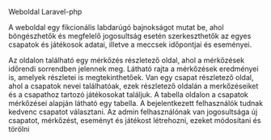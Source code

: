 Weboldal Laravel-php

A weboldal egy fikcionális labdarúgó bajnokságot mutat be, ahol böngészhetők és megfelelő jogosultság esetén szerkeszthetők az egyes csapatok és játékosok adatai, illetve a meccsek időpontjai és eseményei.

Az oldalon található egy mérkőzés részletező oldal, ahol a mérkőzések időrendi sorrendben jelennek meg. Látható rajta a mérkőzések eredményei is, amelyek részletei is megtekinthetőek.
Van egy csapat részletező oldal, ahol a csapatok nevei találhatóak, ezek részletező oldalán a merkőzéseiket és a csapathoz tartozó játékosokat találjuk.
A tabella oldalon a csapatok mérkőzései alapján látható egy tabella.
A bejelentkezett felhasználók tudnak kedvenc csapatot választani.
Az admin felhasználónak van jogosultsága új csapatot, mérkőzést, eseményt és játékost létrehozni, ezeket módosítani és törölni
